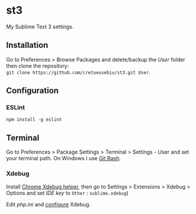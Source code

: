 # st3
My Sublime Text 3 settings.

## Installation

Go to Preferences > Browse Packages and delete/backup the _User_ folder then clone the repository: <br> 
`git clone https://github.com/cretueusebiu/st3.git User`.

## Configuration

### ESLint
`npm install -g eslint`

## Terminal

Go to Preferences > Package Settings > Terminal > Settings - User and set your terminal path. On Windows I use [Git Bash](https://git-scm.com/downloads).

### Xdebug
Install [Chrome Xdebug helper](https://chrome.google.com/webstore/detail/xdebug-helper/eadndfjplgieldjbigjakmdgkmoaaaoc?hl=en), then go to Settings > Extensions > Xdebug > Options and set _IDE key_ to `Other` : `sublime.xdebug`)

Edit _php.ini_ and [configure](https://gist.github.com/cretueusebiu/0d3508922d9c618273f6) Xdebug.
